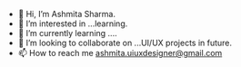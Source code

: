 - 👋 Hi, I’m Ashmita Sharma.
- 👀 I’m interested in ...learning.
- 🌱 I’m currently learning ....
- 💞️ I’m looking to collaborate on ...UI/UX projects in future.
- 📫 How to reach me ashmita.uiuxdesigner@gmail.com

<!---
Ashmee1995/Ashmee1995 is a ✨ special ✨ repository because its `README.md` (this file) appears on your GitHub profile.
You can click the Preview link to take a look at your changes.
--->
